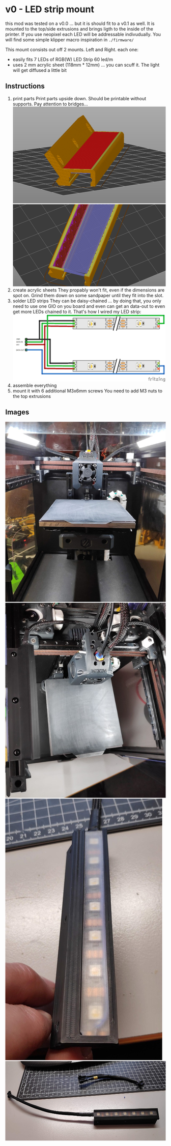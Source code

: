 # v0 - LED strip mount

this mod was tested on a v0.0 ... but it is should fit to a v0.1 as well.
It is mounted to the top/side extrusions and brings ligth to the inside of the printer.
If you use neopixel each LED will be addressable indivudually. You will find some simple klipper macro inspiration in  `./firmware/`

This mount consists out off 2 mounts. Left and Right.
each one:
- easily fits 7 LEDs of RGB(W) LED Strip 60 led/m 
- uses 2 mm acrylic sheet (118mm * 12mm) ... you can scuff it. The light will get diffused a little bit

## Instructions
1. print parts
Print parts upside down. Should be printable without supports. Pay attention to bridges...
![SLICER1](./images/slicer1.png?raw=true) ![SLICER2](./images/slicer2.png?raw=true)
2. create acrylic sheets
They propably won't fit, even if the dimensions are spot on. Grind them down on some sandpaper until they fit into the slot.
3. solder LED strips
They can be daisy-chained ... by doing that, you only need to use one GIO on you board and even can get an data-out to even get more LEDs chained to it. That's how I wired my LED strip:
![WIRE](./images/wired.png?raw=true)
4. assemble everything
5. mount it with 6 additional M3x6mm screws
You need to add M3 nuts to the top extrusions

## Images
![IMAGE](./images/image1.jpg?raw=true)
![IMAGE](./images/image2.jpg?raw=true)
![IMAGE](./images/image3.jpg?raw=true)
![IMAGE](./images/image4.jpg?raw=true)
